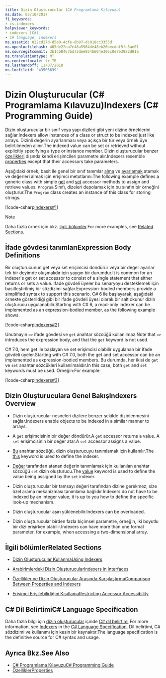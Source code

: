 ```yaml
---
title: Dizin Oluşturucular (C# Programlama Kılavuzu)
ms.date: 03/10/2017
f1_keywords:
- cs.indexers
helpviewer_keywords:
- indexers [C#]
- C# language, indexers
ms.assetid: 022cd27d-d5e0-4cfe-8b97-dc018cc3355d
ms.openlocfilehash: 405de22ea7e48a5964de48eb20becdaf5fc5ae01
ms.sourcegitcommit: 3b1cb8467bd73dee854b604e306c0e7e3882d91a
ms.translationtype: MT
ms.contentlocale: tr-TR
ms.lasthandoff: 11/07/2018
ms.locfileid: "43503639"
---
```

# <a name="indexers-c-programming-guide"></a><span data-ttu-id="df659-102">Dizin Oluşturucular (C# Programlama Kılavuzu)</span><span class="sxs-lookup"><span data-stu-id="df659-102">Indexers (C# Programming Guide)</span></span>

<span data-ttu-id="df659-103">Dizin oluşturucular bir sınıf veya yapı dizileri gibi yeni dizine örneklerini sağlar.</span><span class="sxs-lookup"><span data-stu-id="df659-103">Indexers allow instances of a class or struct to be indexed just like arrays.</span></span> <span data-ttu-id="df659-104">Dizinli değerin ayarlanması veya açıkça bir tür veya örnek üye belirtilmeden alınır.</span><span class="sxs-lookup"><span data-stu-id="df659-104">The indexed value can be set or retrieved without explicitly specifying a type or instance member.</span></span> <span data-ttu-id="df659-105">Dizin oluşturucular benzer [özellikleri](../../../csharp/programming-guide/classes-and-structs/properties.md) dışında kendi erişimcileri parametre alır.</span><span class="sxs-lookup"><span data-stu-id="df659-105">Indexers resemble [properties](../../../csharp/programming-guide/classes-and-structs/properties.md) except that their accessors take parameters.</span></span>  
 
 <span data-ttu-id="df659-106">Aşağıdaki örnek, basit ile genel bir sınıf tanımlar [alma](../../../csharp/language-reference/keywords/get.md) ve [ayarlamak](../../../csharp/language-reference/keywords/set.md) atamak ve değerleri almak için erişimci metotlarını.</span><span class="sxs-lookup"><span data-stu-id="df659-106">The following example defines a generic class with simple [get](../../../csharp/language-reference/keywords/get.md) and [set](../../../csharp/language-reference/keywords/set.md) accessor methods to assign and retrieve values.</span></span> <span data-ttu-id="df659-107">`Program` Sınıfı, dizeleri depolamak için bu sınıfın bir örneğini oluşturur.</span><span class="sxs-lookup"><span data-stu-id="df659-107">The `Program` class creates an instance of this class for storing strings.</span></span>  
  
 [!code-csharp[indexers#1](../../../../samples/snippets/csharp/programming-guide/indexers/indexer-1.cs)]  
  
> [!NOTE]
>  <span data-ttu-id="df659-108">Daha fazla örnek için bkz. [ilgili bölümler](../../../csharp/programming-guide/indexers/index.md#BKMK_RelatedSections).</span><span class="sxs-lookup"><span data-stu-id="df659-108">For more examples, see [Related Sections](../../../csharp/programming-guide/indexers/index.md#BKMK_RelatedSections).</span></span>  
  
## <a name="expression-body-definitions"></a><span data-ttu-id="df659-109">İfade gövdesi tanımları</span><span class="sxs-lookup"><span data-stu-id="df659-109">Expression Body Definitions</span></span>  
 
<span data-ttu-id="df659-110">Bir oluşturucunun get veya set erişimcisi döndürür veya bir değer ayarlar tek bir deyimde oluşmalıdır için yaygın bir durumdur.</span><span class="sxs-lookup"><span data-stu-id="df659-110">It is common for an indexer's get or set accessor to consist of a single statement that either returns or sets a value.</span></span> <span data-ttu-id="df659-111">İfade gövdeli üyeler bu senaryoyu desteklemek için basitleştirilmiş bir sözdizimi sağlar.</span><span class="sxs-lookup"><span data-stu-id="df659-111">Expression-bodied members provide a simplified syntax to support this scenario.</span></span> <span data-ttu-id="df659-112">C# 6 ile başlayarak, aşağıdaki örnekte gösterildiği gibi bir ifade gövdeli üyesi olarak bir salt okunur dizin oluşturucu uygulanabilir.</span><span class="sxs-lookup"><span data-stu-id="df659-112">Starting with C# 6, a read-only indexer can be implemented as an expression-bodied member, as the following example shows.</span></span>

[!code-csharp[indexers#2](../../../../samples/snippets/csharp/programming-guide/indexers/indexer-2.cs)]  

<span data-ttu-id="df659-113">Unutmayın `=>` ifade gövdesi ve `get` anahtar sözcüğü kullanılmaz.</span><span class="sxs-lookup"><span data-stu-id="df659-113">Note that `=>` introduces the expression body, and that the `get` keyword is not used.</span></span> 

<span data-ttu-id="df659-114">C# 7.0, hem get ile başlayan ve set erişimcisi olabilir uygulanan bir ifade gövdeli üyeler.</span><span class="sxs-lookup"><span data-stu-id="df659-114">Starting with C# 7.0, both the get and set accessor can be an implemented as expression-bodied members.</span></span> <span data-ttu-id="df659-115">Bu durumda, her ikisi de `get` ve `set` anahtar sözcükleri kullanılmalıdır.</span><span class="sxs-lookup"><span data-stu-id="df659-115">In this case, both `get` and `set` keywords must be used.</span></span> <span data-ttu-id="df659-116">Örneğin:</span><span class="sxs-lookup"><span data-stu-id="df659-116">For example:</span></span>

[!code-csharp[indexers#3](../../../../samples/snippets/csharp/programming-guide/indexers/indexer-3.cs)]  
  
## <a name="indexers-overview"></a><span data-ttu-id="df659-117">Dizin Oluşturuculara Genel Bakış</span><span class="sxs-lookup"><span data-stu-id="df659-117">Indexers Overview</span></span>  
  
-   <span data-ttu-id="df659-118">Dizin oluşturucular nesneleri dizilere benzer şekilde dizinlenmesini sağlar.</span><span class="sxs-lookup"><span data-stu-id="df659-118">Indexers enable objects to be indexed in a similar manner to arrays.</span></span>  
  
-   <span data-ttu-id="df659-119">A `get` erişimcisinin bir değer döndürür.</span><span class="sxs-lookup"><span data-stu-id="df659-119">A `get` accessor returns a value.</span></span> <span data-ttu-id="df659-120">A `set` erişimcisinin bir değer atar.</span><span class="sxs-lookup"><span data-stu-id="df659-120">A `set` accessor assigns a value.</span></span>  
  
-   <span data-ttu-id="df659-121">[Bu](../../../csharp/language-reference/keywords/this.md) anahtar sözcüğü, dizin oluşturucuyu tanımlamak için kullanılır.</span><span class="sxs-lookup"><span data-stu-id="df659-121">The [this](../../../csharp/language-reference/keywords/this.md) keyword is used to define the indexer.</span></span>  
  
-   <span data-ttu-id="df659-122">[Değer](../../../csharp/language-reference/keywords/value.md) tarafından atanan değerin tanımlamak için kullanılan anahtar sözcüğü `set` dizin oluşturucu.</span><span class="sxs-lookup"><span data-stu-id="df659-122">The [value](../../../csharp/language-reference/keywords/value.md) keyword is used to define the value being assigned by the `set` indexer.</span></span>  
  
-   <span data-ttu-id="df659-123">Dizin oluşturucular bir tamsayı değeri tarafından dizine gerekmez; size özel arama mekanizması tanımlama bağlıdır.</span><span class="sxs-lookup"><span data-stu-id="df659-123">Indexers do not have to be indexed by an integer value; it is up to you how to define the specific look-up mechanism.</span></span>  
  
-   <span data-ttu-id="df659-124">Dizin oluşturucular aşırı yüklenebilir.</span><span class="sxs-lookup"><span data-stu-id="df659-124">Indexers can be overloaded.</span></span>  
  
-   <span data-ttu-id="df659-125">Dizin oluşturucular birden fazla biçimsel parametre, örneğin, iki boyutlu bir dizi erişirken olabilir.</span><span class="sxs-lookup"><span data-stu-id="df659-125">Indexers can have more than one formal parameter, for example, when accessing a two-dimensional array.</span></span>  
  
##  <a name="BKMK_RelatedSections"></a> <span data-ttu-id="df659-126">İlgili bölümler</span><span class="sxs-lookup"><span data-stu-id="df659-126">Related Sections</span></span>  
  
-   [<span data-ttu-id="df659-127">Dizin Oluşturucular Kullanma</span><span class="sxs-lookup"><span data-stu-id="df659-127">Using Indexers</span></span>](../../../csharp/programming-guide/indexers/using-indexers.md)  
  
-   [<span data-ttu-id="df659-128">Arabirimlerdeki Dizin Oluşturucular</span><span class="sxs-lookup"><span data-stu-id="df659-128">Indexers in Interfaces</span></span>](../../../csharp/programming-guide/indexers/indexers-in-interfaces.md)  
  
-   [<span data-ttu-id="df659-129">Özellikler ve Dizin Oluşturucular Arasında Karşılaştırma</span><span class="sxs-lookup"><span data-stu-id="df659-129">Comparison Between Properties and Indexers</span></span>](../../../csharp/programming-guide/indexers/comparison-between-properties-and-indexers.md)  
  
-   [<span data-ttu-id="df659-130">Erişimci Erişilebilirliğini Kısıtlama</span><span class="sxs-lookup"><span data-stu-id="df659-130">Restricting Accessor Accessibility</span></span>](../../../csharp/programming-guide/classes-and-structs/restricting-accessor-accessibility.md)  
  
## <a name="c-language-specification"></a><span data-ttu-id="df659-131">C# Dil Belirtimi</span><span class="sxs-lookup"><span data-stu-id="df659-131">C# Language Specification</span></span>  

<span data-ttu-id="df659-132">Daha fazla bilgi için [dizin oluşturucular](~/_csharplang/spec/classes.md#indexers) içinde [ C# dil belirtimi](../../language-reference/language-specification/index.md).</span><span class="sxs-lookup"><span data-stu-id="df659-132">For more information, see [Indexers](~/_csharplang/spec/classes.md#indexers) in the [C# Language Specification](../../language-reference/language-specification/index.md).</span></span> <span data-ttu-id="df659-133">Dil belirtimi, C# sözdizimi ve kullanımı için kesin bir kaynaktır.</span><span class="sxs-lookup"><span data-stu-id="df659-133">The language specification is the definitive source for C# syntax and usage.</span></span>
  
## <a name="see-also"></a><span data-ttu-id="df659-134">Ayrıca Bkz.</span><span class="sxs-lookup"><span data-stu-id="df659-134">See Also</span></span>

- [<span data-ttu-id="df659-135">C# Programlama Kılavuzu</span><span class="sxs-lookup"><span data-stu-id="df659-135">C# Programming Guide</span></span>](../../../csharp/programming-guide/index.md)  
- [<span data-ttu-id="df659-136">Özellikler</span><span class="sxs-lookup"><span data-stu-id="df659-136">Properties</span></span>](../../../csharp/programming-guide/classes-and-structs/properties.md)
